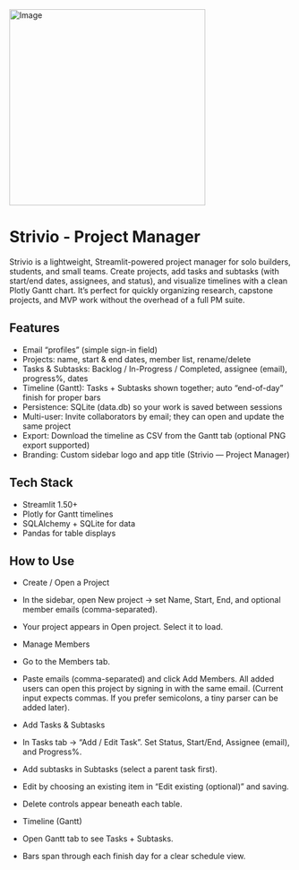 <img width="350" height="350" alt="Image" src="https://github.com/user-attachments/assets/f53c9be5-61af-4433-9edc-1f519a7a0219" />

# **Strivio - Project Manager**

Strivio is a lightweight, Streamlit-powered project manager for solo builders, students, and small teams. Create projects, add tasks and subtasks (with start/end dates, assignees, and status), and visualize timelines with a clean Plotly Gantt chart. It’s perfect for quickly organizing research, capstone projects, and MVP work without the overhead of a full PM suite.

## **Features**

* Email “profiles” (simple sign-in field)
* Projects: name, start & end dates, member list, rename/delete
* Tasks & Subtasks: Backlog / In-Progress / Completed, assignee (email), progress%, dates
* Timeline (Gantt): Tasks + Subtasks shown together; auto “end-of-day” finish for proper bars
* Persistence: SQLite (data.db) so your work is saved between sessions
* Multi-user: Invite collaborators by email; they can open and update the same project
* Export: Download the timeline as CSV from the Gantt tab (optional PNG export supported)
* Branding: Custom sidebar logo and app title (Strivio — Project Manager)

## **Tech Stack**

* Streamlit 1.50+
* Plotly for Gantt timelines
* SQLAlchemy + SQLite for data
* Pandas for table displays

## **How to Use**
* Create / Open a Project
 * In the sidebar, open New project → set Name, Start, End, and optional member emails (comma-separated).
 * Your project appears in Open project. Select it to load.

* Manage Members
 * Go to the Members tab.
 * Paste emails (comma-separated) and click Add Members. All added users can open this project by signing in with the same email. (Current input expects commas. If you prefer semicolons, a tiny parser can be added later).

* Add Tasks & Subtasks
 * In Tasks tab → “Add / Edit Task”. Set Status, Start/End, Assignee (email), and Progress%.
 * Add subtasks in Subtasks (select a parent task first).
 * Edit by choosing an existing item in “Edit existing (optional)” and saving.
 * Delete controls appear beneath each table.

* Timeline (Gantt)
 * Open Gantt tab to see Tasks + Subtasks.
 * Bars span through each finish day for a clear schedule view.



